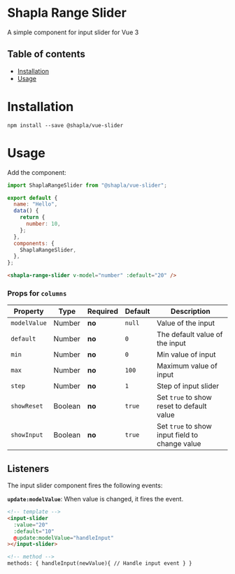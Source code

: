 # Shapla Range Slider

A simple component for input slider for Vue 3

## Table of contents

- [Installation](#installation)
- [Usage](#usage)

# Installation

```
npm install --save @shapla/vue-slider
```

# Usage

Add the component:

```js
import ShaplaRangeSlider from "@shapla/vue-slider";

export default {
  name: "Hello",
  data() {
    return {
      number: 10,
    };
  },
  components: {
    ShaplaRangeSlider,
  },
};
```

```html
<shapla-range-slider v-model="number" :default="20" />
```

### Props for `columns`

| Property     | Type    | Required | Default | Description                                    |
| ------------ | ------- | -------- | ------- | ---------------------------------------------- |
| `modelValue` | Number  | **no**   | `null`  | Value of the input                             |
| `default`    | Number  | **no**   | `0`     | The default value of the input                 |
| `min`        | Number  | **no**   | `0`     | Min value of input                             |
| `max`        | Number  | **no**   | `100`   | Maximum value of input                         |
| `step`       | Number  | **no**   | `1`     | Step of input slider                           |
| `showReset`  | Boolean | **no**   | `true`  | Set `true` to show reset to default value      |
| `showInput`  | Boolean | **no**   | `true`  | Set `true` to show input field to change value |

## Listeners

The input slider component fires the following events:

**`update:modelValue`**: When value is changed, it fires the event.

```html
<!-- template -->
<input-slider
  :value="20"
  :default="10"
  @update:modelValue="handleInput"
></input-slider>

<!-- method -->
methods: { handleInput(newValue){ // Handle input event } }
```

